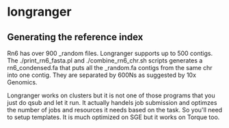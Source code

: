 # longranger

## Generating the reference index

Rn6 has over 900  _random files.  Longranger supports up to 500 contigs. The ./print_rn6_fasta.pl and ./combine_rn6_chr.sh scripts generates a rn6_condensed.fa  that puts all the _random.fa contigs from the same chr into one contig. They are separated by 600Ns as suggested by 10x Genomics. 


Longranger works on clusters but it is not one of those programs that you just do qsub and let it run. It actually handels job submission and optimzes the number of jobs and resources it needs based on the task. So you'll need to setup templates. It is much optimized on SGE but it works on Torque too.   





